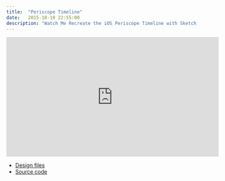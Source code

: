 ```yaml
---
title:  "Periscope Timeline"
date:   2015-10-10 22:55:00
description: "Watch Me Recreate the iOS Periscope Timeline with Sketch and Xcode"
---
```


<iframe width="560" height="315" src="https://www.youtube.com/embed/fdT10EMNJVQ" frameborder="0" allowfullscreen></iframe>

* [Design files](https://www.dropbox.com/sh/qsqsrn39ok910m9/AABMCd7sdoAjdeav8BVXrlxma?dl=0)
* [Source code](https://github.com/chris-pilcher/patternstocode/tree/master/periscope-timeline)
